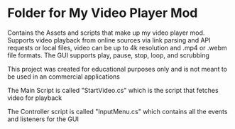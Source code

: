 # Folder for My Video Player Mod

Contains the Assets and scripts that make up my video player mod. Supports video playback from online sources via link parsing
and API requests or local files, video can be up to 4k resolution and .mp4 or .webm file formats. 
The GUI supports play, pause, stop, loop, and scrubbing

This project was created for educational purposes only and is not meant to be used in an commercial applications

The Main Script is called "StartVideo.cs" which is the script that fetches video for playback

The Controller script is called "InputMenu.cs" which contains all the events and listeners for the GUI
